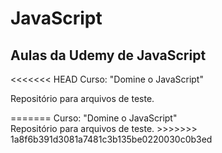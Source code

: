 # JavaScript

## Aulas da Udemy de JavaScript
<<<<<<< HEAD
Curso: "Domine o JavaScript" <br />
<p>Repositório para arquivos de teste.</p>
=======
Curso: "Domine o JavaScript"<br />
Repositório para arquivos de teste.
>>>>>>> 1a8f6b391d3081a7481c3b135be0220030c0b3ed
